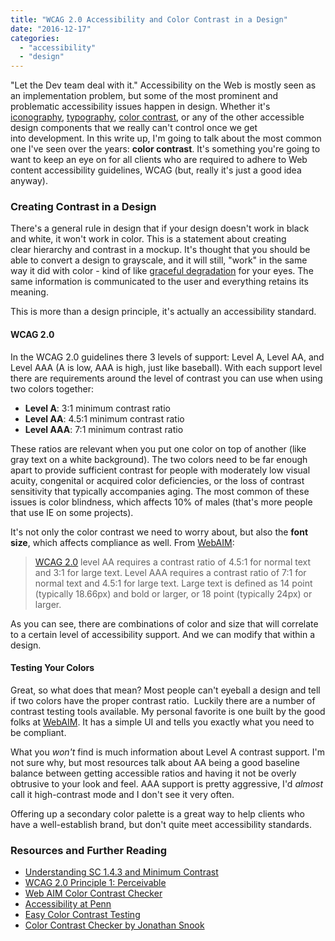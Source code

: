 ```yaml
---
title: "WCAG 2.0 Accessibility and Color Contrast in a Design"
date: "2016-12-17"
categories: 
  - "accessibility"
  - "design"
---
```


"Let the Dev team deal with it." Accessibility on the Web is mostly seen as an implementation problem, but some of the most prominent and problematic accessibility issues happen in design. Whether it's [iconography](http://www.blonde.net/blog/2015/06/22/accessibility-101-8-tips-better-user-experience), [typography](https://www.webaccessibility.com/best_practices.php?technology_platform_id=12), [color contrast](https://www.w3.org/TR/UNDERSTANDING-WCAG20/visual-audio-contrast-contrast.html), or any of the other accessible design components that we really can't control once we get into development. In this write up, I'm going to talk about the most common one I've seen over the years: **color contrast**. It's something you're going to want to keep an eye on for all clients who are required to adhere to Web content accessibility guidelines, WCAG (but, really it's just a good idea anyway).

### Creating Contrast in a Design

There's a general rule in design that if your design doesn't work in black and white, it won't work in color. This is a statement about creating clear hierarchy and contrast in a mockup. It's thought that you should be able to convert a design to grayscale, and it will still, "work" in the same way it did with color - kind of like [graceful degradation](http://searchnetworking.techtarget.com/definition/graceful-degradation) for your eyes. The same information is communicated to the user and everything retains its meaning.

This is more than a design principle, it's actually an accessibility standard.

#### WCAG 2.0

In the WCAG 2.0 guidelines there 3 levels of support: Level A, Level AA, and Level AAA (A is low, AAA is high, just like baseball). With each support level there are requirements around the level of contrast you can use when using two colors together:

- **Level A**: 3:1 minimum contrast ratio
- **Level AA**: 4.5:1 minimum contrast ratio
- **Level AAA**: 7:1 minimum contrast ratio

These ratios are relevant when you put one color on top of another (like gray text on a white background). The two colors need to be far enough apart to provide sufficient contrast for people with moderately low visual acuity, congenital or acquired color deficiencies, or the loss of contrast sensitivity that typically accompanies aging. The most common of these issues is color blindness, which affects 10% of males (that's more people that use IE on some projects).

It's not only the color contrast we need to worry about, but also the **font size**, which affects compliance as well. From [WebAIM](http://webaim.org/resources/contrastchecker/):

> [WCAG 2.0](http://www.w3.org/TR/WCAG20/) level AA requires a contrast ratio of 4.5:1 for normal text and 3:1 for large text. Level AAA requires a contrast ratio of 7:1 for normal text and 4.5:1 for large text. Large text is defined as 14 point (typically 18.66px) and bold or larger, or 18 point (typically 24px) or larger.

As you can see, there are combinations of color and size that will correlate to a certain level of accessibility support. And we can modify that within a design.

#### Testing Your Colors

Great, so what does that mean? Most people can't eyeball a design and tell if two colors have the proper contrast ratio.  Luckily there are a number of contrast testing tools available. My personal favorite is one built by the good folks at [WebAIM](http://webaim.org/resources/contrastchecker/). It has a simple UI and tells you exactly what you need to be compliant.

What you _won't_ find is much information about Level A contrast support. I'm not sure why, but most resources talk about AA being a good baseline balance between getting accessible ratios and having it not be overly obtrusive to your look and feel. AAA support is pretty aggressive, I'd _almost_ call it high-contrast mode and I don't see it very often.

Offering up a secondary color palette is a great way to help clients who have a well-establish brand, but don't quite meet accessibility standards.

### Resources and Further Reading

- [Understanding SC 1.4.3 and Minimum Contrast](https://www.w3.org/TR/UNDERSTANDING-WCAG20/visual-audio-contrast-contrast.html)
- [WCAG 2.0 Principle 1: Perceivable](https://www.w3.org/TR/WCAG20/#perceivable)
- [Web AIM Color Contrast Checker](http://webaim.org/resources/contrastchecker/)
- [Accessibility at Penn](http://accessibility.psu.edu/color/contrasthtml/)
- [Easy Color Contrast Testing](http://alistapart.com/blog/post/easy-color-contrast-testing)
- [Color Contrast Checker by Jonathan Snook](https://snook.ca/technical/colour_contrast/colour.html#fg=33FF33,bg=333333)
